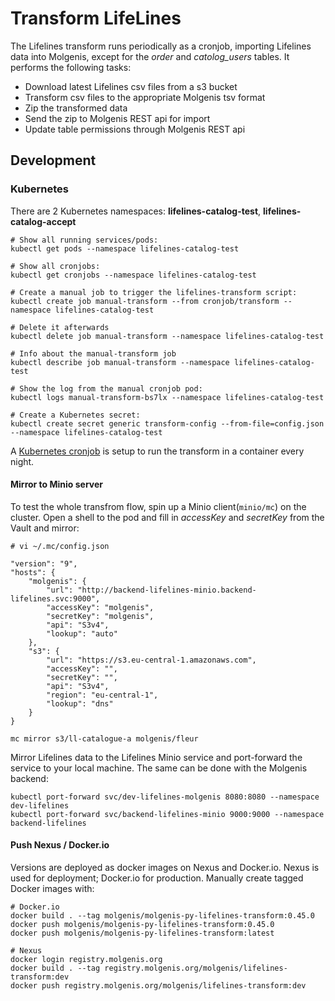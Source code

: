 # Transform LifeLines

The Lifelines transform runs periodically as a cronjob, importing Lifelines data
into Molgenis, except for the *order* and *catolog_users* tables.
It performs the following tasks:

* Download latest Lifelines csv files from a s3 bucket
* Transform csv files to the appropriate Molgenis tsv format
* Zip the transformed data
* Send the zip to Molgenis REST api for import
* Update table permissions through Molgenis REST api

## Development

### Kubernetes

There are 2 Kubernetes namespaces: **lifelines-catalog-test**, **lifelines-catalog-accept**

    # Show all running services/pods:
    kubectl get pods --namespace lifelines-catalog-test

    # Show all cronjobs:
    kubectl get cronjobs --namespace lifelines-catalog-test

    # Create a manual job to trigger the lifelines-transform script:
    kubectl create job manual-transform --from cronjob/transform --namespace lifelines-catalog-test

    # Delete it afterwards
    kubectl delete job manual-transform --namespace lifelines-catalog-test

    # Info about the manual-transform job
    kubectl describe job manual-transform --namespace lifelines-catalog-test

    # Show the log from the manual cronjob pod:
    kubectl logs manual-transform-bs7lx --namespace lifelines-catalog-test

    # Create a Kubernetes secret:
    kubectl create secret generic transform-config --from-file=config.json --namespace lifelines-catalog-test

A [Kubernetes cronjob](https://rancher.molgenis.org:7777/p/c-rrz2w:p-dtpjq/workload/cronjob:lifelines-catalog-test:transform)
is setup to run the transform in a container every night.

#### Mirror to Minio server

To test the whole transfrom flow, spin up a Minio client(`minio/mc`) on the cluster.
Open a shell to the pod and fill in *accessKey* and *secretKey* from the Vault and mirror:

    # vi ~/.mc/config.json

    "version": "9",
    "hosts": {
        "molgenis": {
            "url": "http://backend-lifelines-minio.backend-lifelines.svc:9000",
            "accessKey": "molgenis",
            "secretKey": "molgenis",
            "api": "S3v4",
            "lookup": "auto"
        },
        "s3": {
            "url": "https://s3.eu-central-1.amazonaws.com",
            "accessKey": "",
            "secretKey": "",
            "api": "S3v4",
            "region": "eu-central-1",
            "lookup": "dns"
        }
    }

    mc mirror s3/ll-catalogue-a molgenis/fleur

Mirror Lifelines data to the Lifelines Minio service and port-forward the service
to your local machine. The same can be done with the Molgenis backend:

    kubectl port-forward svc/dev-lifelines-molgenis 8080:8080 --namespace dev-lifelines
    kubectl port-forward svc/backend-lifelines-minio 9000:9000 --namespace backend-lifelines

#### Push Nexus / Docker.io

Versions are deployed as docker images on Nexus and Docker.io. Nexus is used
for deployment; Docker.io for production. Manually create tagged Docker images
with:

    # Docker.io
    docker build . --tag molgenis/molgenis-py-lifelines-transform:0.45.0
    docker push molgenis/molgenis-py-lifelines-transform:0.45.0
    docker push molgenis/molgenis-py-lifelines-transform:latest

    # Nexus
    docker login registry.molgenis.org
    docker build . --tag registry.molgenis.org/molgenis/lifelines-transform:dev
    docker push registry.molgenis.org/molgenis/lifelines-transform:dev
